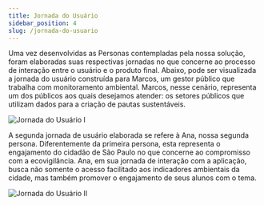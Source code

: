 ```yaml
---
title: Jornada do Usuário
sidebar_position: 4
slug: /jornada-do-usuario
---
```


Uma vez desenvolvidas as Personas contempladas pela nossa solução, foram elaboradas suas respectivas jornadas no que concerne ao processo de interação entre o usuário e o produto final. Abaixo, pode ser visualizada a jornada do usuário construída para Marcos, um gestor público que trabalha com monitoramento ambiental. Marcos, nesse cenário, representa um dos públicos aos quais desejamos atender: os setores públicos que utilizam dados para a criação de pautas sustentáveis.

![Jornada do Usuário I](/img/user_journey_1.png)

A segunda jornada de usuário elaborada se refere à Ana, nossa segunda persona. Diferentemente da primeira persona, esta representa o engajamento do cidadão de São Paulo no que concerne ao compromisso com a ecovigilância. Ana, em sua jornada de interação com a aplicação, busca não somente o acesso facilitado aos indicadores ambientais da cidade, mas também promover o engajamento de seus alunos com o tema.

![Jornada do Usuário II](/img/user_journey_2.png)